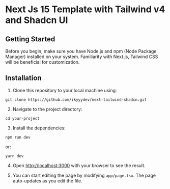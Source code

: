 # Next Js 15 Template with Tailwind v4 and Shadcn UI

## Getting Started

Before you begin, make sure you have Node.js and npm (Node Package Manager) installed on your system. Familiarity with Next.js, Tailwind CSS will be beneficial for customization.

## Installation

1. Clone this repository to your local machine using:

```
git clone https://github.com/ikyyydev/next-tailwind-shadcn.git
```

2. Navigate to the project directory:

```
cd your-project
```

3. Install the dependencies:

```
npm run dev
```

or:

```
yarn dev
```

4. Open [http://localhost:3000](http://localhost:3000) with your browser to see the result.

5. You can start editing the page by modifying `app/page.tsx`. The page auto-updates as you edit the file.
